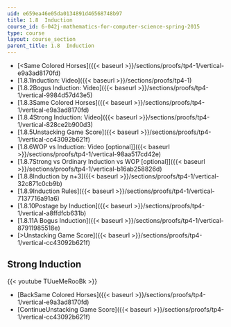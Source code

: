 ```yaml
---
uid: e659ea46e05da0134891d46568748b97
title: 1.8  Induction
course_id: 6-042j-mathematics-for-computer-science-spring-2015
type: course
layout: course_section
parent_title: 1.8  Induction
---
```


*   [<Same Colored Horses]({{< baseurl >}}/sections/proofs/tp4-1/vertical-e9a3ad8170fd)
*   [1.8.1Induction: Video]({{< baseurl >}}/sections/proofs/tp4-1)
*   [1.8.2Bogus Induction: Video]({{< baseurl >}}/sections/proofs/tp4-1/vertical-9984d57d43e5)
*   [1.8.3Same Colored Horses]({{< baseurl >}}/sections/proofs/tp4-1/vertical-e9a3ad8170fd)
*   [1.8.4Strong Induction: Video]({{< baseurl >}}/sections/proofs/tp4-1/vertical-828ce2b900d3)
*   [1.8.5Unstacking Game Score]({{< baseurl >}}/sections/proofs/tp4-1/vertical-cc43092b621f)
*   [1.8.6WOP vs Induction: Video \[optional\]]({{< baseurl >}}/sections/proofs/tp4-1/vertical-98aa517cd42e)
*   [1.8.7Strong vs Ordinary Induction vs WOP \[optional\]]({{< baseurl >}}/sections/proofs/tp4-1/vertical-b16ab258826d)
*   [1.8.8Induction by n+3]({{< baseurl >}}/sections/proofs/tp4-1/vertical-32c871c0cb9b)
*   [1.8.9Induction Rules]({{< baseurl >}}/sections/proofs/tp4-1/vertical-7137716a91a6)
*   [1.8.10Postage by Induction]({{< baseurl >}}/sections/proofs/tp4-1/vertical-a8ffdfcb631b)
*   [1.8.11A Bogus Induction]({{< baseurl >}}/sections/proofs/tp4-1/vertical-87911985518e)
*   [\>Unstacking Game Score]({{< baseurl >}}/sections/proofs/tp4-1/vertical-cc43092b621f)

Strong Induction
----------------

{{< youtube TUueMeRooBk >}}

*   [BackSame Colored Horses]({{< baseurl >}}/sections/proofs/tp4-1/vertical-e9a3ad8170fd)
*   [ContinueUnstacking Game Score]({{< baseurl >}}/sections/proofs/tp4-1/vertical-cc43092b621f)